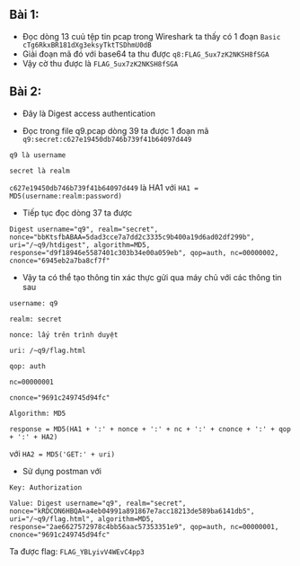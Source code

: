 ## Bài 1:
* Đọc dòng 13 cuủ tệp tin pcap trong Wireshark ta thấy có 1 đoạn `Basic cTg6RkxBR181dXg3eksyTktTSDhmU0dB`
* Giải đoạn mã đó với base64 ta thu được `q8:FLAG_5ux7zK2NKSH8fSGA` 
* Vậy cờ thu được là `FLAG_5ux7zK2NKSH8fSGA`
## Bài 2:

* Đây là Digest access authentication

* Đọc trong file q9.pcap dòng 39 ta được 1 đoạn mã
`q9:secret:c627e19450db746b739f41b64097d449`

`q9 là username`

`secret là realm`

`c627e19450db746b739f41b64097d449` là HA1 với `HA1 = MD5(username:realm:password)`

* Tiếp tục đọc dòng 37 ta được

`Digest username="q9", realm="secret", nonce="bbKtsfbABAA=5dad3cce7a7dd2c3335c9b400a19d6ad02df299b", uri="/~q9/htdigest", algorithm=MD5, response="d9f18946e5587401c303b34e00a059eb", qop=auth, nc=00000002, cnonce="6945eb2a7ba8cf7f"`

* Vậy ta có thể tạo thông tin xác thực gửi qua máy chủ với các thông tin sau

`username: q9`

`realm: secret`

`nonce: lấy trên trình duyệt`

`uri: /~q9/flag.html`

`qop: auth`

`nc=00000001`

`cnonce="9691c249745d94fc"`

`Algorithm: MD5`

`response = MD5(HA1 + ':' + nonce + ':' + nc + ':' + cnonce + ':' + qop + ':' + HA2)`

với `HA2 = MD5('GET:' + uri)`

* Sử dụng postman với

`Key: Authorization`

```Value: Digest username="q9", realm="secret", nonce="kRDCON6HBQA=a4eb04991a891867e7acc18213de589ba6141db5", uri="/~q9/flag.html", algorithm=MD5, response="2ae6627572978c4bb56aac57353351e9", qop=auth, nc=00000001, cnonce="9691c249745d94fc"```

Ta được flag: `FLAG_YBLyivV4WEvC4pp3`
